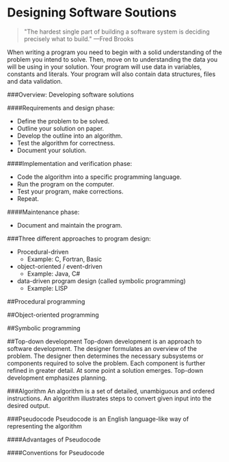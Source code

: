 # Designing Software Soutions
<blockquote>"The hardest single part of building a software system is deciding precisely what to build." —Fred Brooks
</blockquote>

When writing a program you need to begin with a solid understanding of the problem you intend to solve. Then, move on to understanding the data you will be using in your solution. Your program will use data in variables, constants and literals. Your program will also contain data structures, files and data validation.

###Overview: Developing software solutions

####Requirements and design phase:
* Define the problem to be solved.
* Outline your solution on paper.
* Develop the outline into an algorithm.
* Test the algorithm for correctness.
* Document your solution.

####Implementation and verification phase:
* Code the algorithm into a specific programming language.
* Run the program on the computer.
* Test your program, make corrections. 
* Repeat.

####Maintenance phase:
* Document and maintain the program.

###Three different approaches to program design: 
* Procedural-driven
    * Example: C, Fortran, Basic
* object-oriented / event-driven
    * Example: Java, C#
* data-driven program design (called symbolic programming)
    * Example: LISP


##Procedural programming

##Object-oriented programming

##Symbolic programming

##Top-down development
Top-down development is an approach to software development. The designer formulates an overview of the problem. The designer then determines the necessary subsystems or components required to solve the problem. Each component is further refined in greater detail. At some point a solution emerges. Top-down development emphasizes planning. 


###Algorithm
An algorithm is a set of detailed, unambiguous and ordered instructions. An algorithm illustrates steps to convert given input into the desired output. 

###Pseudocode
Pseudocode is an English language-like way of representing the algorithm

####Advantages of Pseudocode

####Conventions for Pseudocode



